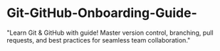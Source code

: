 # Git-GitHub-Onboarding-Guide-
"Learn Git &amp; GitHub with guide! Master version control, branching, pull requests, and best practices for seamless team collaboration."
